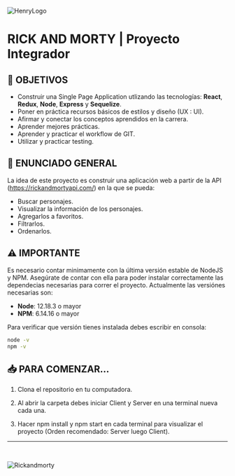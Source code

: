 ![HenryLogo](https://d31uz8lwfmyn8g.cloudfront.net/Assets/logo-henry-white-lg.png)

# **RICK AND MORTY** | Proyecto Integrador

## **📌 OBJETIVOS**

-  Construir una Single Page Application utlizando las tecnologías: **React**, **Redux**, **Node**, **Express** y **Sequelize**.
-  Poner en práctica recursos básicos de estilos y diseño (UX : UI).
-  Afirmar y conectar los conceptos aprendidos en la carrera.
-  Aprender mejores prácticas.
-  Aprender y practicar el workflow de GIT.
-  Utilizar y practicar testing.

## **📖 ENUNCIADO GENERAL**

La idea de este proyecto es construir una aplicación web a partir de la API (https://rickandmortyapi.com/) en la que se pueda:

-  Buscar personajes.
-  Visualizar la información de los personajes.
-  Agregarlos a favoritos.
-  Filtrarlos.
-  Ordenarlos.

## **⚠️ IMPORTANTE**

Es necesario contar minimamente con la última versión estable de NodeJS y NPM. Asegúrate de contar con ella para poder instalar correctamente las dependecias necesarias para correr el proyecto. Actualmente las versiónes necesarias son:

-  **Node**: 12.18.3 o mayor
-  **NPM**: 6.14.16 o mayor

Para verificar que versión tienes instalada debes escribir en consola:

```bash
node -v
npm -v
```


## **📥 PARA COMENZAR...**

1. Clona el repositorio en tu computadora.

2. Al abrir la carpeta debes iniciar Client y Server en una terminal nueva cada una.

3. Hacer npm install y npm start en cada terminal para visualizar el proyecto (Orden recomendado: Server luego Client).

---

<br/>

![Rickandmorty](https://github.com/BenjaMura/Rick_and_Morty/blob/main/Client/src/img/Rick-and-Morty-space)